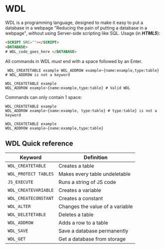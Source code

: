 # WDL
WDL is a programming language, designed to make it easy to put a database in a webpage "Reducing the pain of putting a database in a webpage", without using Server-side scripting like SQL.
Usage (in ***HTML5***):
```html 
<SCRIPT SRC=""></SCRIPT>
<DATABASE>
# WDL_code_goes_here </DATABASE>
```
All commands in WDL *must* end with a space followed by an Enter.
```
 WDL_CREATETABLE example WDL_ADDROW example~{name:example,type:table} # WDL_ADDROW is not a keyword
 ```
 
 ```
 WDL_CREATETABLE example 
 WDL_ADDROW example~{name:example,type:table} # Valid WDL
```
Commands can only contain 1 space:
```
WDL_CREATETABLE example 
WDL_ADDROW example~{name:example, type:table} # type:table} is not a keyword
```
```
WDL_CREATETABLE example 
WDL_ADDROW example~{name:example,type:table}
```
## WDL Quick reference
Keyword | Definition
------- | ----------
`WDL_CREATETABLE` | Creates a table
`WDL_PROTECT TABLES` | Makes every table undeletable
`JS_EXECUTE` | Runs a string of JS code
`WDL_CREATEVARIABLE` | Creates a variable
`WDL_CREATECONSTANT` | Creates a constant
`WDL_ALTER` | Changes the value of a variable
`WDL_DELETETABLE` | Deletes a table
`WDL_ADDROW` | Adds a row to a table
`WDL_SAVE` | Save a database permanently
`WDL_GET` | Get a database from storage
